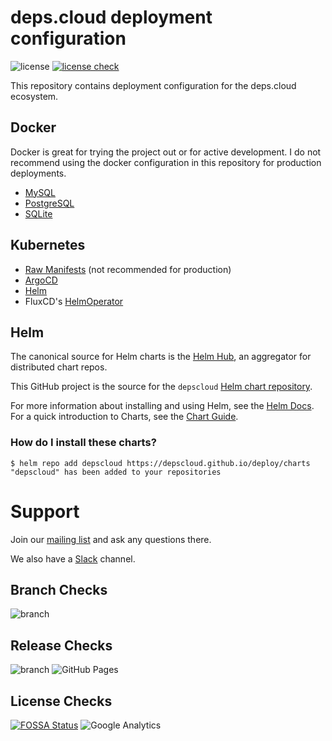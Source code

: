 # deps.cloud deployment configuration

![license](https://img.shields.io/github/license/depscloud/deploy.svg)
[![license check](https://app.fossa.com/api/projects/git%2Bgithub.com%2Fdepscloud%2Fdeploy.svg?type=shield)](https://app.fossa.com/projects/git%2Bgithub.com%2Fdepscloud%2Fdeploy?ref=badge_shield)

This repository contains deployment configuration for the deps.cloud ecosystem.

## Docker

Docker is great for trying the project out or for active development.
I do not recommend using the docker configuration in this repository for production deployments.

* [MySQL](docker/mysql/)
* [PostgreSQL](docker/postgres/)
* [SQLite](docker/sqlite/)

## Kubernetes

* [Raw Manifests](https://deps.cloud/docs/deployment/k8s/) (not recommended for production)
* [ArgoCD](https://github.com/depscloud/deploy/tree/main/examples/argocd)
* [Helm](https://github.com/depscloud/deploy/tree/main/examples/helm)
* FluxCD's [HelmOperator](https://github.com/depscloud/deploy/tree/main/examples/helm-operator)

## Helm

The canonical source for Helm charts is the [Helm Hub](https://hub.helm.sh/), an aggregator for distributed chart repos.

This GitHub project is the source for the `depscloud` [Helm chart repository](https://v3.helm.sh/docs/topics/chart_repository/).

For more information about installing and using Helm, see the [Helm Docs](https://helm.sh/docs/).
For a quick introduction to Charts, see the [Chart Guide](https://helm.sh/docs/topics/charts/).

### How do I install these charts?

```
$ helm repo add depscloud https://depscloud.github.io/deploy/charts
"depscloud" has been added to your repositories
```

# Support

Join our [mailing list] and ask any questions there.

We also have a [Slack] channel.

[mailing list]: https://groups.google.com/a/deps.cloud/forum/#!forum/community/join
[Slack]: https://depscloud.slack.com/join/shared_invite/zt-fd03dm8x-L5Vxh07smWr_vlK9Qg9q5A

## Branch Checks

![branch](https://github.com/depscloud/deploy/workflows/branch/badge.svg?branch=main)

## Release Checks

![branch](https://github.com/depscloud/deploy/workflows/branch/badge.svg?branch=prod)
![GitHub Pages](https://img.shields.io/github/deployments/depscloud/deploy/github-pages?label=GitHub%20Pages)

## License Checks

[![FOSSA Status](https://app.fossa.com/api/projects/git%2Bgithub.com%2Fdepscloud%2Fdeploy.svg?type=large)](https://app.fossa.com/projects/git%2Bgithub.com%2Fdepscloud%2Fdeploy?ref=badge_large)
![Google Analytics](https://www.google-analytics.com/collect?v=1&cid=555&t=pageview&ec=repo&ea=open&dp=deploy&dt=deploy&tid=UA-143087272-2)
